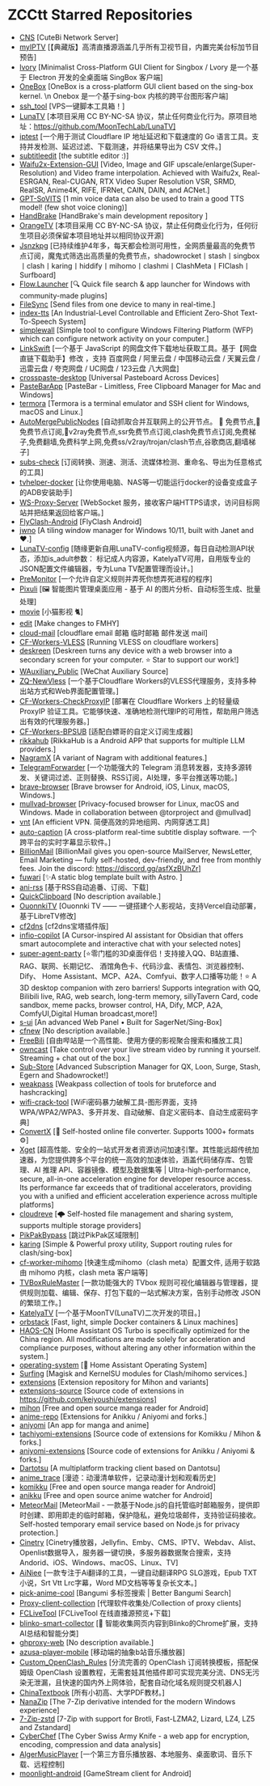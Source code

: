 # ZCCtt Starred Repositories

- [CNS](https://github.com/mmmdbybyd/CNS)	[CuteBi Network Server]
- [myIPTV](https://github.com/suxuang/myIPTV)	[【典藏版】高清直播源涵盖几乎所有卫视节目，内置完美台标加节目预告]
- [lvory](https://github.com/xiaoxhao/lvory)	[Minimalist Cross-Platform GUI Client for Singbox / Lvory 是一个基于 Electron 开发的全桌面端 SingBox 客户端]
- [OneBox](https://github.com/OneOhCloud/OneBox)	[OneBox is a cross-platform GUI client based on the sing-box kernel. \n Onebox 是一个基于sing-box 内核的跨平台图形客户端]
- [ssh_tool](https://github.com/eooce/ssh_tool)	[VPS一键脚本工具箱！]
- [LunaTV](https://github.com/laboratorys/LunaTV)	[本项目采用 CC BY-NC-SA 协议，禁止任何商业化行为。原项目地址：https://github.com/MoonTechLab/LunaTV]
- [iptest](https://github.com/Kwisma/iptest)	[一个用于测试 Cloudflare IP 地址延迟和下载速度的 Go 语言工具。支持并发检测、延迟过滤、下载测速，并将结果导出为 CSV 文件。]
- [subtitleedit](https://github.com/SubtitleEdit/subtitleedit)	[the subtitle editor :)]
- [Waifu2x-Extension-GUI](https://github.com/AaronFeng753/Waifu2x-Extension-GUI)	[Video, Image and GIF upscale/enlarge(Super-Resolution) and Video frame interpolation. Achieved with Waifu2x,  Real-ESRGAN, Real-CUGAN, RTX Video Super Resolution VSR, SRMD, RealSR, Anime4K, RIFE, IFRNet, CAIN, DAIN,  and ACNet.]
- [GPT-SoVITS](https://github.com/RVC-Boss/GPT-SoVITS)	[1 min voice data can also be used to train a good TTS model! (few shot voice cloning)]
- [HandBrake](https://github.com/HandBrake/HandBrake)	[HandBrake's main development repository ]
- [OrangeTV](https://github.com/djteang/OrangeTV)	[本项目采用 CC BY-NC-SA 协议，禁止任何商业化行为，任何衍生项目必须保留本项目地址并以相同协议开源]
- [Jsnzkpg](https://github.com/Jsnzkpg/Jsnzkpg)	[已持续维护4年多，每天都会检测可用性，全网质量最高的免费节点订阅，魔鬼式筛选出高质量的免费节点，shadowrocket丨stash丨singbox丨clash丨karing丨hiddify丨mihomo丨clashmi丨ClashMeta丨FIClash丨Surfboard]
- [Flow.Launcher](https://github.com/Flow-Launcher/Flow.Launcher)	[:mag: Quick file search & app launcher for Windows with community-made plugins]
- [FileSync](https://github.com/polius/FileSync)	[Send files from one device to many in real-time.]
- [index-tts](https://github.com/index-tts/index-tts)	[An Industrial-Level Controllable and Efficient Zero-Shot Text-To-Speech System]
- [simplewall](https://github.com/henrypp/simplewall)	[Simple tool to configure Windows Filtering Platform (WFP) which can configure network activity on your computer.]
- [LinkSwift](https://github.com/hmjz100/LinkSwift)	[一个基于 JavaScript 的网盘文件下载地址获取工具。基于【网盘直链下载助手】修改 ，支持 百度网盘 / 阿里云盘 / 中国移动云盘 / 天翼云盘 / 迅雷云盘 / 夸克网盘 / UC网盘 / 123云盘 八大网盘]
- [crosspaste-desktop](https://github.com/CrossPaste/crosspaste-desktop)	[Universal Pasteboard Across Devices]
- [PasteBarApp](https://github.com/PasteBar/PasteBarApp)	[PasteBar - Limitless, Free Clipboard Manager for Mac and Windows]
- [termora](https://github.com/TermoraDev/termora)	[Termora is a terminal emulator and SSH client for Windows, macOS and Linux.]
- [AutoMergePublicNodes](https://github.com/chengaopan/AutoMergePublicNodes)	[自动抓取合并互联网上的公开节点。 🚀 免费节点,🚀免费节点订阅,🚀v2ray免费节点,ssr免费节点订阅,clash免费节点订阅,免费梯子,免费翻墙,免费科学上网,免费ss/v2ray/trojan/clash节点,谷歌商店,翻墙梯子]
- [subs-check](https://github.com/beck-8/subs-check)	[订阅转换、测速、测活、流媒体检测、重命名、导出为任意格式的工具]
- [tvhelper-docker](https://github.com/wukongdaily/tvhelper-docker)	[让你使用电脑、NAS等一切能运行docker的设备变成盒子的ADB安装助手]
- [WS-Proxy-Server](https://github.com/liaodiansm/WS-Proxy-Server)	[WebSocket 服务，接收客户端HTTPS请求，访问目标网站并把结果返回给客户端。]
- [FlyClash-Android](https://github.com/GtxFury/FlyClash-Android)	[FlyClash Android]
- [jwno](https://github.com/agent-kilo/jwno)	[A tiling window manager for Windows 10/11, built with Janet and ❤️.]
- [LunaTV-config](https://github.com/hafrey1/LunaTV-config)	[随缘更新自用LunaTV-config视频源，每日自动检测API状态，添加is_adult参数： 标记成人内容源，KatelyaTV可用，自用版专业的JSON配置文件编辑器，专为Luna TV配置管理而设计。]
- [PreMonitor](https://github.com/PrelinaMontelli/PreMonitor)	[一个允许自定义规则并弄死你想弄死进程的程序]
- [Pixuli](https://github.com/trueLoving/Pixuli)	[🖼️ 智能图片管理桌面应用 - 基于 AI 的图片分析、自动标签生成、批量处理]
- [movie](https://github.com/waifu-project/movie)	[小猫影视 🐈]
- [edit](https://github.com/fmhy/edit)	[Make changes to FMHY]
- [cloud-mail](https://github.com/eoao/cloud-mail)	[cloudflare email 邮箱  临时邮箱 邮件发送 mail]
- [CF-Workers-VLESS](https://github.com/eooce/CF-Workers-VLESS)	[Running VLESS on cloudflare workers]
- [deskreen](https://github.com/pavlobu/deskreen)	[Deskreen turns any device with a web browser into a secondary screen for your computer. ⭐️ Star to support our work!]
- [WAuxiliary_Public](https://github.com/HdShare/WAuxiliary_Public)	[WeChat Auxiliary Source]
- [ZQ-NewVless](https://github.com/BAYUEQI/ZQ-NewVless)	[一个基于Cloudflare Workers的VLESS代理服务，支持多种出站方式和Web界面配置管理。]
- [CF-Workers-CheckProxyIP](https://github.com/cmliu/CF-Workers-CheckProxyIP)	[部署在 Cloudflare Workers 上的轻量级 ProxyIP 验证工具。它能够快速、准确地检测代理IP的可用性，帮助用户筛选出有效的代理服务器。]
- [CF-Workers-BPSUB](https://github.com/cmliu/CF-Workers-BPSUB)	[适配白嫖哥的自定义订阅生成器]
- [rikkahub](https://github.com/rikkahub/rikkahub)	[RikkaHub is a Android APP that supports for multiple LLM providers.]
- [NagramX](https://github.com/risin42/NagramX)	[A variant of Nagram with additional features.]
- [TelegramForwarder](https://github.com/Heavrnl/TelegramForwarder)	[一个功能强大的 Telegram 消息转发器，支持多源转发、关键词过滤、正则替换、RSS订阅，AI处理，多平台推送等功能。]
- [brave-browser](https://github.com/brave/brave-browser)	[Brave browser for Android, iOS, Linux, macOS, Windows.]
- [mullvad-browser](https://github.com/mullvad/mullvad-browser)	[Privacy-focused browser for Linux, macOS and Windows. Made in collaboration between @torproject and @mullvad]
- [vnt](https://github.com/vnt-dev/vnt)	[An efficient VPN. 简便高效的异地组网、内网穿透工具]
- [auto-caption](https://github.com/HiMeditator/auto-caption)	[A cross-platform real-time subtitle display software. 一个跨平台的实时字幕显示软件。]
- [BillionMail](https://github.com/aaPanel/BillionMail)	[BillionMail gives you open-source MailServer, NewsLetter,  Email Marketing — fully self-hosted, dev-friendly, and free from monthly fees. Join the discord: https://discord.gg/asfXzBUhZr]
- [fuwari](https://github.com/saicaca/fuwari)	[✨A static blog template built with Astro. ]
- [ani-rss](https://github.com/wushuo894/ani-rss)	[基于RSS自动追番、订阅、下载]
- [QuickClipboard](https://github.com/mosheng1/QuickClipboard)	[No description available.]
- [OuonnkiTV](https://github.com/Ouonnki/OuonnkiTV)	[Ouonnki TV —— 一键搭建个人影视站，支持Vercel自动部署，基于LibreTV修改]
- [cf2dns](https://github.com/gacjie/cf2dns)	[cf2dns宝塔插件版]
- [infio-copilot](https://github.com/infiolab/infio-copilot)	[A Cursor-inspired AI assistant for Obsidian that offers smart autocomplete and interactive chat with your selected notes]
- [super-agent-party](https://github.com/heshengtao/super-agent-party)	[⭐零门槛的3D桌面伴侣！支持接入QQ、B站直播、RAG、联网、长期记忆、 酒馆角色卡、代码沙盒、表情包、浏览器控制、Dify、 Home Assistant、MCP、A2A、Comfyui、数字人口播等功能！⭐ A 3D desktop companion with zero barriers! Supports integration with QQ, Bilibili live, RAG, web search, long-term memory, sillyTavern Card, code sandbox, meme packs, browser control, HA, Dify, MCP, A2A, ComfyUI,Digital Human broadcast,more!]
- [s-ui](https://github.com/alireza0/s-ui)	[An advanced Web Panel • Built for SagerNet/Sing-Box]
- [cfnew](https://github.com/byJoey/cfnew)	[No description available.]
- [FreeBili](https://github.com/rango886/FreeBili)	[自由哔站是一个高性能、使用方便的影视聚合搜索和播放工具]
- [owncast](https://github.com/owncast/owncast)	[Take control over your live stream video by running it yourself.  Streaming + chat out of the box.]
- [Sub-Store](https://github.com/sub-store-org/Sub-Store)	[Advanced Subscription Manager for QX, Loon, Surge, Stash, Egern and Shadowrocket!]
- [weakpass](https://github.com/zzzteph/weakpass)	[Weakpass collection of tools for bruteforce and hashcracking]
- [wifi-crack-tool](https://github.com/baihengaead/wifi-crack-tool)	[WiFi密码暴力破解工具-图形界面，支持WPA/WPA2/WPA3、多开并发、自动破解、自定义密码本、自动生成密码字典]
- [ConvertX](https://github.com/C4illin/ConvertX)	[💾 Self-hosted online file converter. Supports 1000+ formats ⚙️]
- [Xget](https://github.com/xixu-me/Xget)	[超高性能、安全的一站式开发者资源访问加速引擎。其性能远超传统加速器，为您提供跨多个平台的统一高效的加速体验，涵盖代码储存库、包管理、AI 推理 API、容器镜像、模型及数据集等 | Ultra-high-performance, secure, all-in-one acceleration engine for developer resource access. Its performance far exceeds that of traditional accelerators, providing you with a unified and efficient acceleration experience across multiple platforms]
- [cloudreve](https://github.com/cloudreve/cloudreve)	[🌩 Self-hosted file management and sharing system, supports multiple storage providers]
- [PikPakBypass](https://github.com/oureveryday/PikPakBypass)	[跳过PikPak区域限制]
- [karing](https://github.com/KaringX/karing)	[Simple & Powerful proxy utility, Support routing rules for clash/sing-box]
- [cf-worker-mihomo](https://github.com/Kwisma/cf-worker-mihomo)	[快速生成mihomo（clash  meta）配置文件,  适用于软路由 mihomo 内核，clash meta 客户端等]
- [TVBoxRuleMaster](https://github.com/xMydev/TVBoxRuleMaster)	[一款功能强大的 TVbox 规则可视化编辑器与管理器，提供规则加载、编辑、保存、打包下载的一站式解决方案，告别手动修改 JSON 的繁琐工作。]
- [KatelyaTV](https://github.com/katelya77/KatelyaTV)	[一个基于MoonTV(LunaTV)二次开发的项目。]
- [orbstack](https://github.com/orbstack/orbstack)	[Fast, light, simple Docker containers & Linux machines]
- [HAOS-CN](https://github.com/ha-china/HAOS-CN)	[Home Assistant OS Turbo is specifically optimized for the China region. All modifications are made solely for acceleration and compliance purposes, without altering any other information within the system.]
- [operating-system](https://github.com/home-assistant/operating-system)	[:beginner: Home Assistant Operating System]
- [Surfing](https://github.com/GitMetaio/Surfing)	[Magisk and KernelSU modules for  Clash/mihomo services.]
- [extensions](https://github.com/keiyoushi/extensions)	[Extension repository for Mihon and variants]
- [extensions-source](https://github.com/keiyoushi/extensions-source)	[Source code of extensions in https://github.com/keiyoushi/extensions]
- [mihon](https://github.com/mihonapp/mihon)	[Free and open source manga reader for Android]
- [anime-repo](https://github.com/sochaku/anime-repo)	[Extensions for Anikku / Aniyomi and forks.]
- [aniyomi](https://github.com/aniyomiorg/aniyomi)	[An app for manga and anime]
- [tachiyomi-extensions](https://github.com/yuzono/tachiyomi-extensions)	[Source code of extensions for Komikku / Mihon & forks.]
- [aniyomi-extensions](https://github.com/yuzono/aniyomi-extensions)	[Source code of extensions for Anikku / Aniyomi & forks.]
- [Dartotsu](https://github.com/aayush2622/Dartotsu)	[A multiplatform tracking client based on Dantotsu]
- [anime_trace](https://github.com/linyi102/anime_trace)	[漫迹：动漫清单软件，记录动漫计划和观看历史]
- [komikku](https://github.com/komikku-app/komikku)	[Free and open source manga reader for Android]
- [anikku](https://github.com/komikku-app/anikku)	[Free and open source anime watcher for Android]
- [MeteorMail](https://github.com/lbjlaq/MeteorMail)	[MeteorMail - 一款基于Node.js的自托管临时邮箱服务，提供即时创建、即用即走的临时邮箱，保护隐私，避免垃圾邮件，支持验证码接收。Self-hosted temporary email service based on Node.js for privacy protection.]
- [Cinetry](https://github.com/gstory0404/Cinetry)	[Cinetry播放器，Jellyfin、Emby、CMS、IPTV、Webdav、Alist、Openlist数据导入，服务器一键切换，多服务器数据聚合搜索，支持Andorid、iOS、Windows、macOS、Linux、TV]
- [AiNiee](https://github.com/NEKOparapa/AiNiee)	[一款专注于Ai翻译的工具，一键自动翻译RPG SLG游戏，Epub TXT小说，Srt Vtt Lrc字幕，Word MD文档等等复杂长文本。]
- [pick-anime-cool](https://github.com/Ezer015/pick-anime-cool)	[Bangumi 多标签搜索 | Better Bangumi Search]
- [Proxy-client-collection](https://github.com/snow-moonlight1/Proxy-client-collection)	[代理软件收集处/Collection of proxy clients]
- [FCLiveTool](https://github.com/FHWWC/FCLiveTool)	[FCLiveTool 在线直播源预览+下载]
- [blinko-smart-collector](https://github.com/tangchunwu/blinko-smart-collector)	[🚀 智能收集网页内容到Blinko的Chrome扩展，支持AI总结和智能分类]
- [ghproxy-web](https://github.com/oopsunix/ghproxy-web)	[No description available.]
- [azusa-player-mobile](https://github.com/lovegaoshi/azusa-player-mobile)	[移动端的抽象b站音乐播放器]
- [Custom_OpenClash_Rules](https://github.com/Aethersailor/Custom_OpenClash_Rules)	[分流完善的 OpenClash 订阅转换模板，搭配保姆级 OpenClash 设置教程，无需套娃其他插件即可实现完美分流、DNS无污染无泄漏，且快速的国内外上网体验，配套自动化域名规则提交机器人]
- [ChinaTextbook](https://github.com/TapXWorld/ChinaTextbook)	[所有小初高、大学PDF教材。]
- [NanaZip](https://github.com/M2Team/NanaZip)	[The 7-Zip derivative intended for the modern Windows experience]
- [7-Zip-zstd](https://github.com/mcmilk/7-Zip-zstd)	[7-Zip with support for Brotli, Fast-LZMA2, Lizard, LZ4, LZ5 and Zstandard]
- [CyberChef](https://github.com/gchq/CyberChef)	[The Cyber Swiss Army Knife - a web app for encryption, encoding, compression and data analysis]
- [AlgerMusicPlayer](https://github.com/algerkong/AlgerMusicPlayer)	[一个第三方音乐播放器、本地服务、桌面歌词、音乐下载、远程控制]
- [moonlight-android](https://github.com/ClassicOldSong/moonlight-android)	[GameStream client for Android]
